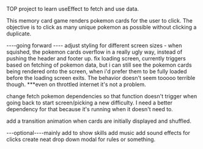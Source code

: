 TOP project to learn useEffect to fetch and use data.

This memory card game renders pokemon cards for the user to click.
The objective is to click as many unique pokemon as possible without clicking a duplicate.

----going forward ----
adjust styling for different screen sizes - when squished, the pokemon cards overflow in a really ugly way, instead of pushing the header and footer up.
fix loading screen, currently triggers based on fetching of pokemon data, but i can still see the pokemon cards being rendered onto the screen, when i'd prefer them to be fully loaded before the loading screen exits. The behavior doesn't seem tooooo terrible though. \*\*\*even on throttled internet it's not a problem.

change fetch pokemon dependencies so that function doesn't trigger when going back to start screen/picking a new difficulty. I need a better dependency for that because it's running when it doesn't need to.

add a transition animation when cards are initially displayed and shuffled.

---optional----mainly add to show skills
add music
add sound effects for clicks
create neat drop down modal for rules or something.
